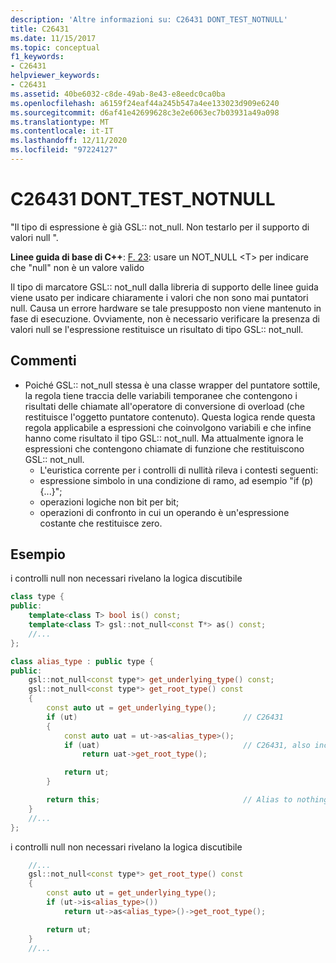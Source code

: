 ```yaml
---
description: 'Altre informazioni su: C26431 DONT_TEST_NOTNULL'
title: C26431
ms.date: 11/15/2017
ms.topic: conceptual
f1_keywords:
- C26431
helpviewer_keywords:
- C26431
ms.assetid: 40be6032-c8de-49ab-8e43-e8eedc0ca0ba
ms.openlocfilehash: a6159f24eaf44a245b547a4ee133023d909e6240
ms.sourcegitcommit: d6af41e42699628c3e2e6063ec7b03931a49a098
ms.translationtype: MT
ms.contentlocale: it-IT
ms.lasthandoff: 12/11/2020
ms.locfileid: "97224127"
---
```

# <a name="c26431-dont_test_notnull"></a>C26431 DONT_TEST_NOTNULL

"Il tipo di espressione è già GSL:: not_null. Non testarlo per il supporto di valori null ".

**Linee guida di base di C++**: [F. 23](https://github.com/isocpp/CppCoreGuidelines/blob/master/CppCoreGuidelines.md#f23-use-a-not_nullt-to-indicate-that-null-is-not-a-valid-value): usare un NOT_NULL \<T> per indicare che "null" non è un valore valido

Il tipo di marcatore GSL:: not_null dalla libreria di supporto delle linee guida viene usato per indicare chiaramente i valori che non sono mai puntatori null. Causa un errore hardware se tale presupposto non viene mantenuto in fase di esecuzione. Ovviamente, non è necessario verificare la presenza di valori null se l'espressione restituisce un risultato di tipo GSL:: not_null.

## <a name="remarks"></a>Commenti

- Poiché GSL:: not_null stessa è una classe wrapper del puntatore sottile, la regola tiene traccia delle variabili temporanee che contengono i risultati delle chiamate all'operatore di conversione di overload (che restituisce l'oggetto puntatore contenuto). Questa logica rende questa regola applicabile a espressioni che coinvolgono variabili e che infine hanno come risultato il tipo GSL:: not_null. Ma attualmente ignora le espressioni che contengono chiamate di funzione che restituiscono GSL:: not_null.
  - L'euristica corrente per i controlli di nullità rileva i contesti seguenti:
  - espressione simbolo in una condizione di ramo, ad esempio "if (p) {...}";
  - operazioni logiche non bit per bit;
  - operazioni di confronto in cui un operando è un'espressione costante che restituisce zero.

## <a name="example"></a>Esempio

i controlli null non necessari rivelano la logica discutibile

```cpp
class type {
public:
    template<class T> bool is() const;
    template<class T> gsl::not_null<const T*> as() const;
    //...
};

class alias_type : public type {
public:
    gsl::not_null<const type*> get_underlying_type() const;
    gsl::not_null<const type*> get_root_type() const
    {
        const auto ut = get_underlying_type();
        if (ut)                                     // C26431
        {
            const auto uat = ut->as<alias_type>();
            if (uat)                                // C26431, also incorrect use of API!
                return uat->get_root_type();

            return ut;
        }

        return this;                                // Alias to nothing? Actually, dead code!
    }
    //...
};
```

i controlli null non necessari rivelano la logica discutibile

```cpp
    //...
    gsl::not_null<const type*> get_root_type() const
    {
        const auto ut = get_underlying_type();
        if (ut->is<alias_type>())
            return ut->as<alias_type>()->get_root_type();

        return ut;
    }
    //...
```
